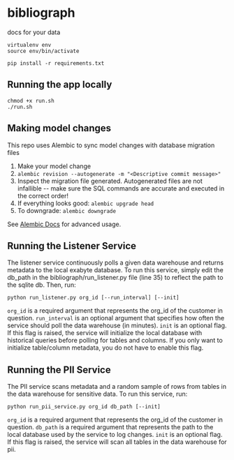 # bibliograph
docs for your data

```
virtualenv env
source env/bin/activate

pip install -r requirements.txt
```

## Running the app locally
```
chmod +x run.sh
./run.sh
```

## Making model changes
This repo uses Alembic to sync model changes with database migration files

1. Make your model change
2. `alembic revision --autogenerate -m "<Descriptive commit message>"`
3. Inspect the migration file generated. Autogenerated files are not infallible -- make sure the SQL commands are accurate and executed in the correct order!
4. If everything looks good: `alembic upgrade head`
5. To downgrade: `alembic downgrade`

See [Alembic Docs](https://alembic.sqlalchemy.org/en/latest/tutorial.html) for advanced usage.

## Running the Listener Service
The listener service continuously polls a given data warehouse and returns metadata to the local exabyte database. To run this service, simply edit the db_path in the bibliograph/run_listener.py file (line 35) to reflect the path to the sqlite db. Then, run:
```
python run_listener.py org_id [--run_interval] [--init]
```
`org_id` is a required argument that represents the org_id of the customer in question. `run_interval` is an optional argument that specifies how often the service should poll the data warehouse (in minutes). `init` is an optional flag. If this flag is raised, the service will initialize the local database with historical queries before polling for tables and columns. If you only want to initialize table/column metadata, you do not have to enable this flag. 

## Running the PII Service
The PII service scans metadata and a random sample of rows from tables in the data warehouse for sensitive data. To run this service, run:
```
python run_pii_service.py org_id db_path [--init]
```
`org_id` is a required argument that represents the org_id of the customer in question. `db_path` is a required argument that represents the path to the local database used by the service to log changes. `init` is an optional flag. If this flag is raised, the service will scan all tables in the data warehouse for pii.
